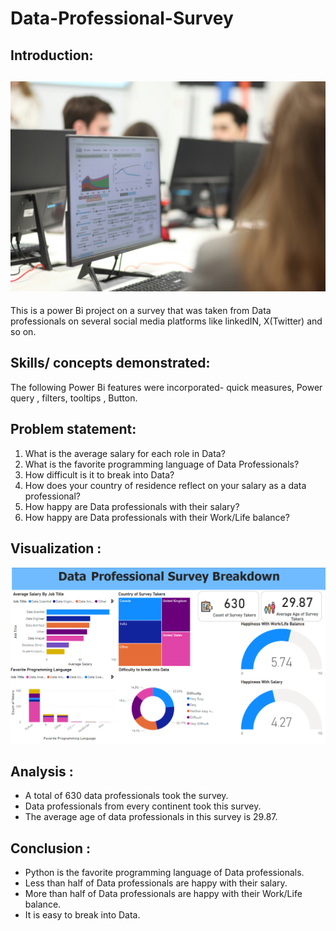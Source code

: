 # Data-Professional-Survey
## Introduction:
![](Data_professional_survey_introduction_image.jpg)
---
This is a power Bi project on a survey that was taken from Data professionals on several social media platforms like linkedIN, X(Twitter) and so on.

## Skills/ concepts demonstrated:
The following Power Bi features were incorporated- quick measures, Power query , filters, tooltips , Button.

## Problem statement:
1. What is the average salary for each role in Data?
2. What is the favorite programming language of Data Professionals?
3. How difficult is it to break into Data?
4. How does your country of residence reflect on your salary as a data professional?
5. How happy are Data professionals with their salary?
6. How happy are Data professionals with their Work/Life balance?


## Visualization :
![](Data_professional_survey_Dashboard.png)


## Analysis :
 +  A total of 630 data professionals took the survey.
 +  Data professionals from every continent took this survey.
 +  The average age of data professionals in this survey is 29.87.
   ## Conclusion :
 +  Python is the favorite programming language of Data professionals.
 +  Less than half of Data professionals are happy with their salary.
 +  More than half of Data professionals are happy with their Work/Life balance.
 +  It is easy to break into Data.
   
